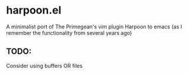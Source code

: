 # harpoon.el
A minimalist port of The Primegean's vim plugin Harpoon to emacs (as I remember the functionality from several years ago)


## TODO:
Consider using buffers OR files
